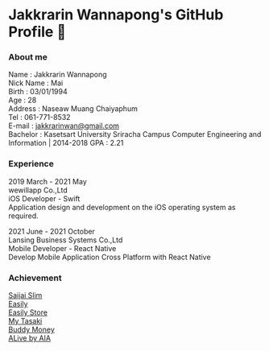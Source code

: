 # Jakkrarin Wannapong's GitHub Profile 👋

### About me

Name : Jakkrarin Wannapong<br>
Nick Name : Mai<br>
Birth : 03/01/1994<br>
Age : 28<br>
Address : Naseaw  Muang  Chaiyaphum<br>
Tel : 061-771-8532<br>
E-mail : jakkrarinwan@gmail.com<br>
Bachelor : Kasetsart University Sriracha Campus
Computer Engineering and Information | 2014-2018 GPA : 2.21<br>

### Experience

2019 March - 2021 May<br>
wewillapp Co.,Ltd <br>
iOS Developer - Swift<br>
Application design and development on the iOS operating system as required.<br>

2021 June - 2021 October<br>
Lansing Business Systems Co.,Ltd <br>
Mobile Developer - React Native<br>
Develop Mobile Application Cross Platform with React Native<br>

### Achievement

[Saijai Slim](https://apps.apple.com/th/app/saijai-slim/id1488721947?l=th&fbclid=IwAR2wVqnz_odzLR6I1-SYbVGAth42qkHyxnDJbWBSnF-16UDsyuy3kG757iE)<br>
[Easily](https://apps.apple.com/app/id1558071143?fbclid=IwAR27XOjkRYRSHhop-K0LticC--SPloaFx5stq8oT9d4D1ZKSfIDJpCl0hWw)<br>
[Easily Store](https://apps.apple.com/app/id1558070844?fbclid=IwAR2f_v4FCMQ43NWDZhldvvS0Axfo87sga3PdiceGo29oYIjtJP8EKSdNkEc)<br>
[My Tasaki](https://apps.apple.com/app/id1526109048?fbclid=IwAR0bxPSShNagjr-EqMaY4BOyKBrtWnCc8mc4KoGxDncXc2I2PN_b4kSNgvE)<br>
[Buddy Money](https://apps.apple.com/app/id1437126460?fbclid=IwAR3UMtdB1RBT3xSoQp8JYtZPnOFFZdYNuKjj9140NyqwM6npW452glV3UcE)<br>
[ALive by AIA](https://apps.apple.com/app/id1544889543?fbclid=IwAR278AyAO_R4W62RWUCjtUKMPLqlKFbDdzkYx7QQiLziW3p7WpDVsCy62tE)<br>

